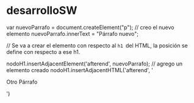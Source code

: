 # desarrolloSW
var nuevoParrafo = document.createElement("p"); // creo el nuevo elemento
nuevoParrafo.innerText = "Párrafo nuevo";

// Se va a crear el elemento con respecto al `h1 `del HTML, la posición se define con respecto a ese h1.

nodoH1.insertAdjacentElement('afterend', nuevoParrafo);   // agrego un elemento creado
nodoH1.insertAdjacentHTML('afterend', '<p id="two">Otro Párrafo</p>')

